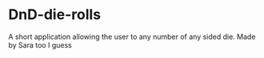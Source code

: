 # DnD-die-rolls
A short application allowing the user to any number of any sided die. 
Made by Sara too I guess

